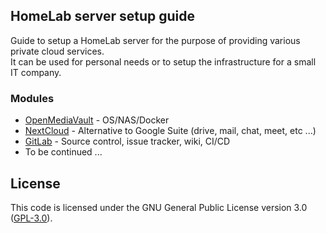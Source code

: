 ## HomeLab server setup guide
Guide to setup a HomeLab server for the purpose of providing various private cloud services.  
It can be used for personal needs or to setup the infrastructure for a small IT company.

### Modules
- [OpenMediaVault](openmediavault.md) - OS/NAS/Docker
- [NextCloud](nextcloud.md) - Alternative to Google Suite (drive, mail, chat, meet, etc ...)
- [GitLab](gitlab.md) - Source control, issue tracker, wiki, CI/CD
- To be continued ...

## License

This code is licensed under the GNU General Public License version 3.0 ([GPL-3.0](LICENSE.md)).  
